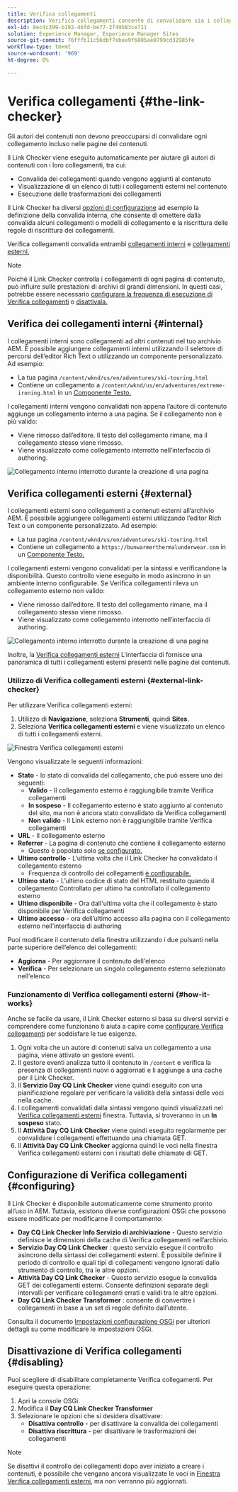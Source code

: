 ```yaml
---
title: Verifica collegamenti
description: Verifica collegamenti consente di convalidare sia i collegamenti interni che quelli esterni e di riscriverli.
exl-id: 8ec4c399-b192-46fd-be77-3f49b83ce711
solution: Experience Manager, Experience Manager Sites
source-git-commit: 76fffb11c56dbf7ebee9f6805ae0799cd32985fe
workflow-type: tm+mt
source-wordcount: '969'
ht-degree: 0%

---
```


# Verifica collegamenti {#the-link-checker}

Gli autori dei contenuti non devono preoccuparsi di convalidare ogni collegamento incluso nelle pagine dei contenuti.

Il Link Checker viene eseguito automaticamente per aiutare gli autori di contenuti con i loro collegamenti, tra cui:

* Convalida dei collegamenti quando vengono aggiunti al contenuto
* Visualizzazione di un elenco di tutti i collegamenti esterni nel contenuto
* Esecuzione delle trasformazioni dei collegamenti

Il Link Checker ha diversi [opzioni di configurazione](#configuring) ad esempio la definizione della convalida interna, che consente di omettere dalla convalida alcuni collegamenti o modelli di collegamento e la riscrittura delle regole di riscrittura dei collegamenti.

Verifica collegamenti convalida entrambi [collegamenti interni](#internal) e [collegamenti esterni.](#external)

>[!NOTE]
>
>Poiché il Link Checker controlla i collegamenti di ogni pagina di contenuto, può influire sulle prestazioni di archivi di grandi dimensioni. In questi casi, potrebbe essere necessario [configurare la frequenza di esecuzione di Verifica collegamenti](#configuring) o [disattivala.](#disabling)

## Verifica dei collegamenti interni {#internal}

I collegamenti interni sono collegamenti ad altri contenuti nel tuo archivio AEM. È possibile aggiungere collegamenti interni utilizzando il selettore di percorsi dell’editor Rich Text o utilizzando un componente personalizzato. Ad esempio:

* La tua pagina `/content/wknd/us/en/adventures/ski-touring.html`
* Contiene un collegamento a `/content/wknd/us/en/adventures/extreme-ironing.html` in un [Componente Testo.](https://experienceleague.adobe.com/docs/experience-manager-core-components/using/components/text.html)

I collegamenti interni vengono convalidati non appena l’autore di contenuto aggiunge un collegamento interno a una pagina. Se il collegamento non è più valido:

* Viene rimosso dall’editore. Il testo del collegamento rimane, ma il collegamento stesso viene rimosso.
* Viene visualizzato come collegamento interrotto nell’interfaccia di authoring.

![Collegamento interno interrotto durante la creazione di una pagina](assets/link-checker-invalid-link-internal.png)

## Verifica collegamenti esterni {#external}

I collegamenti esterni sono collegamenti a contenuti esterni all’archivio AEM. È possibile aggiungere collegamenti esterni utilizzando l’editor Rich Text o un componente personalizzato. Ad esempio:

* La tua pagina `/content/wknd/us/en/adventures/ski-touring.html`
* Contiene un collegamento a `https://bunwarmerthermalunderwear.com` in un [Componente Testo.](https://experienceleague.adobe.com/docs/experience-manager-core-components/using/components/text.html)

I collegamenti esterni vengono convalidati per la sintassi e verificandone la disponibilità. Questo controllo viene eseguito in modo asincrono in un ambiente interno configurabile. Se Verifica collegamenti rileva un collegamento esterno non valido:

* Viene rimosso dall’editore. Il testo del collegamento rimane, ma il collegamento stesso viene rimosso.
* Viene visualizzato come collegamento interrotto nell’interfaccia di authoring.

![Collegamento interno interrotto durante la creazione di una pagina](assets/link-checker-invalid-link-external.png)

Inoltre, la [Verifica collegamenti esterni](#external-link-checker) L&#39;interfaccia di fornisce una panoramica di tutti i collegamenti esterni presenti nelle pagine dei contenuti.

### Utilizzo di Verifica collegamenti esterni {#external-link-checker}

Per utilizzare Verifica collegamenti esterni:

1. Utilizzo di **Navigazione**, seleziona **Strumenti**, quindi **Sites**.
1. Seleziona **Verifica collegamenti esterni** e viene visualizzato un elenco di tutti i collegamenti esterni.

![Finestra Verifica collegamenti esterni](assets/external-link-checker.png)

Vengono visualizzate le seguenti informazioni:

* **Stato** - lo stato di convalida del collegamento, che può essere uno dei seguenti:
   * **Valido** - Il collegamento esterno è raggiungibile tramite Verifica collegamenti
   * **In sospeso** - Il collegamento esterno è stato aggiunto al contenuto del sito, ma non è ancora stato convalidato da Verifica collegamenti
   * **Non valido** - Il Link esterno non è raggiungibile tramite Verifica collegamenti
* **URL** - Il collegamento esterno
* **Referrer** - La pagina di contenuto che contiene il collegamento esterno
   * Questo è popolato solo [se configurato.](#configuring)
* **Ultimo controllo** - L’ultima volta che il Link Checker ha convalidato il collegamento esterno
   * Frequenza di controllo dei collegamenti [è configurabile.](#configuring)
* **Ultimo stato** - L’ultimo codice di stato del HTML restituito quando il collegamento Controllato per ultimo ha controllato il collegamento esterno
* **Ultimo disponibile** - Ora dall&#39;ultima volta che il collegamento è stato disponibile per Verifica collegamenti
* **Ultimo accesso** - ora dell’ultimo accesso alla pagina con il collegamento esterno nell’interfaccia di authoring

Puoi modificare il contenuto della finestra utilizzando i due pulsanti nella parte superiore dell’elenco dei collegamenti:

* **Aggiorna** - Per aggiornare il contenuto dell&#39;elenco
* **Verifica** - Per selezionare un singolo collegamento esterno selezionato nell&#39;elenco

### Funzionamento di Verifica collegamenti esterni {#how-it-works}

Anche se facile da usare, il Link Checker esterno si basa su diversi servizi e comprendere come funzionano ti aiuta a capire come [configurare Verifica collegamenti](#configuring) per soddisfare le tue esigenze.

1. Ogni volta che un autore di contenuti salva un collegamento a una pagina, viene attivato un gestore eventi.
1. Il gestore eventi analizza tutto il contenuto in `/content` e verifica la presenza di collegamenti nuovi o aggiornati e li aggiunge a una cache per il Link Checker.
1. Il **Servizio Day CQ Link Checker** viene quindi eseguito con una pianificazione regolare per verificare la validità della sintassi delle voci nella cache.
1. I collegamenti convalidati dalla sintassi vengono quindi visualizzati nel [Verifica collegamenti esterni](#external-link-checker) finestra. Tuttavia, si troveranno in un **In sospeso** stato.
1. Il **Attività Day CQ Link Checker** viene quindi eseguito regolarmente per convalidare i collegamenti effettuando una chiamata GET.
1. Il **Attività Day CQ Link Checker** aggiorna quindi le voci nella finestra Verifica collegamenti esterni con i risultati delle chiamate di GET.

## Configurazione di Verifica collegamenti {#configuring}

Il Link Checker è disponibile automaticamente come strumento pronto all’uso in AEM. Tuttavia, esistono diverse configurazioni OSGi che possono essere modificate per modificarne il comportamento:

* **Day CQ Link Checker Info Servizio di archiviazione** - Questo servizio definisce le dimensioni della cache di Verifica collegamenti nell’archivio.
* **Servizio Day CQ Link Checker** : questo servizio esegue il controllo asincrono della sintassi dei collegamenti esterni. È possibile definire il periodo di controllo e quali tipi di collegamenti vengono ignorati dallo strumento di controllo, tra le altre opzioni.
* **Attività Day CQ Link Checker** - Questo servizio esegue la convalida GET dei collegamenti esterni. Consente definizioni separate degli intervalli per verificare collegamenti errati e validi tra le altre opzioni.
* **Day CQ Link Checker Transformer** : consente di convertire i collegamenti in base a un set di regole definito dall’utente.

Consulta il documento [Impostazioni configurazione OSGi](/help/sites-deploying/osgi-configuration-settings.md) per ulteriori dettagli su come modificare le impostazioni OSGi.

## Disattivazione di Verifica collegamenti {#disabling}

Puoi scegliere di disabilitare completamente Verifica collegamenti. Per eseguire questa operazione:

1. Apri la console OSGi.
1. Modifica il **Day CQ Link Checker Transformer**
1. Selezionare le opzioni che si desidera disattivare:
   * **Disattiva controllo** - per disattivare la convalida dei collegamenti
   * **Disattiva riscrittura** - per disattivare le trasformazioni dei collegamenti

>[!NOTE]
>
>Se disattivi il controllo dei collegamenti dopo aver iniziato a creare i contenuti, è possibile che vengano ancora visualizzate le voci in [Finestra Verifica collegamenti esterni](#external-link-checker), ma non verranno più aggiornati.
